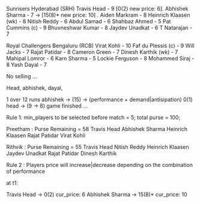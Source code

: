 Sunrisers Hyderabad (SRH)
    Travis Head - 9 [0(2) new price: 6].
    Abhishek Sharma - 7  -> [15(8)*  new price: 10] .
    Aiden Markram - 8
    Heinrich Klaasen (wk) - 8
    Nitish Reddy - 6
    Abdul Samad - 6
    Shahbaz Ahmed - 5
    Pat Cummins (c) - 9
    Bhuvneshwar Kumar - 8
    Jaydev Unadkat - 6
    T Natarajan - 7

Royal Challengers Bengaluru (RCB)
    Virat Kohli - 10
    Faf du Plessis (c) - 9
    Will Jacks - 7
    Rajat Patidar - 8
    Cameron Green - 7
    Dinesh Karthik (wk) - 7
    Mahipal Lomror - 6
    Karn Sharma - 5
    Lockie Ferguson - 8
    Mohammed Siraj - 8
    Yash Dayal - 7


No selling ...

Head, abhishek, dayal, 

1 over 12 runs abhishek   -> (15)   -> (performance + demand|antisipation)
0(1)  head  ->               (9 -> 8)  game finished ...


Rule 1: min_players to be selected before match = 5; total purse = 100;

Preetham : Purse Remaining = 58
    Travis Head
    Abhishek Sharma
    Heinrich Klaasen
    Rajat Patidar
    Virat Kohli

Rithvik : Purse Remaining = 55
    Travis Head
    Nitish Reddy
    Heinrich Klaasen
    Jaydev Unadkat
    Rajat Patidar
    Dinesh Karthik

Rule 2 : Players price will increase|decrease depending on the combination of performance 

at t1:

Travis Head -> 0(2) cur_price: 6
Abhishek Sharma -> 15(8)*  cur_price: 10
